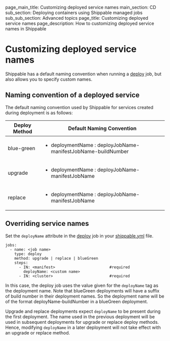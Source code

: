 page_main_title: Customizing deployed service names
main_section: CD
sub_section: Deploying containers using Shippable managed jobs
sub_sub_section: Advanced topics
page_title: Customizing deployed service names
page_description: How to customizing deployed service names in Shippable

# Customizing deployed service names

Shippable has a default naming convention when running a [deploy](/platform/workflow/job/deploy) job, but also allows you to specify custom names.

## Naming convention of a deployed service

The default naming convention used by Shippable for services created during deployment is as follows:

| Deploy Method | Default Naming Convention |
|--------------|---------------------------|
| blue-green | <ul><li>deploymentName : deployJobName-manifestJobName-buildNumber</li><ul> |
| upgrade | <ul><li>deploymentName : deployJobName-manifestJobName</li><ul> |
| replace | <ul><li>deploymentName : deployJobName-manifestJobName</li><ul> |

## Overriding service names

Set the `deployName` attribute in the [deploy](/platform/workflow/job/deploy) job in your [shippable.yml](/platform/workflow/config/) file.

```
jobs:
  - name: <job name>
    type: deploy
    method: upgrade | replace | blueGreen
    steps:
      - IN: <manifest>                        #required
        deployName: <custom name>
      - IN: <cluster>                         #required
```

In this case, the deploy job uses the value given for the `deployName` tag as the deployment name. Note that blueGreen deployments will have a suffix of build number in their deployment names. So the deployment name will be of the format deployName-buildNumber in a blueGreen deployment.

Upgrade and replace deployments expect `deployName` to be present during the first deployment. The name used in the previous deployment will be used in subsequent deployments for upgrade or replace deploy methods. Hence, modifying `deployName` in a later deployment will not take effect with an upgrade or replace method.
